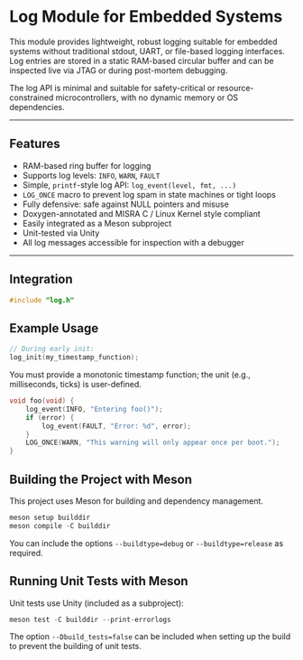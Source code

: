 
# Log Module for Embedded Systems

This module provides lightweight, robust logging suitable for embedded systems
without traditional stdout, UART, or file-based logging interfaces.
Log entries are stored in a static RAM-based circular buffer and can be inspected
live via JTAG or during post-mortem debugging.

The log API is minimal and suitable for safety-critical or resource-constrained
microcontrollers, with no dynamic memory or OS dependencies.

---

## Features

- RAM-based ring buffer for logging
- Supports log levels: `INFO`, `WARN`, `FAULT`
- Simple, `printf`-style log API: `log_event(level, fmt, ...)`
- `LOG_ONCE` macro to prevent log spam in state machines or tight loops
- Fully defensive: safe against NULL pointers and misuse
- Doxygen-annotated and MISRA C / Linux Kernel style compliant
- Easily integrated as a Meson subproject
- Unit-tested via Unity
- All log messages accessible for inspection with a debugger

---

## Integration
```c
#include "log.h"
```

## Example Usage
```c
// During early init:
log_init(my_timestamp_function);
```

You must provide a monotonic timestamp function; the unit (e.g., milliseconds,
ticks) is user-defined.

```c
void foo(void) {
    log_event(INFO, "Entering foo()");
    if (error) {
        log_event(FAULT, "Error: %d", error);
    }
    LOG_ONCE(WARN, "This warning will only appear once per boot.");
}
```

## Building the Project with Meson
This project uses Meson for building and dependency management.

```c
meson setup builddir
meson compile -C builddir
```

You can include the options `--buildtype=debug` or `--buildtype=release` as
required.


## Running Unit Tests with Meson
Unit tests use Unity (included as a subproject):

```c
meson test -C builddir --print-errorlogs
```

The option `--Dbuild_tests=false` can be included when setting up the build to
prevent the building of unit tests.

